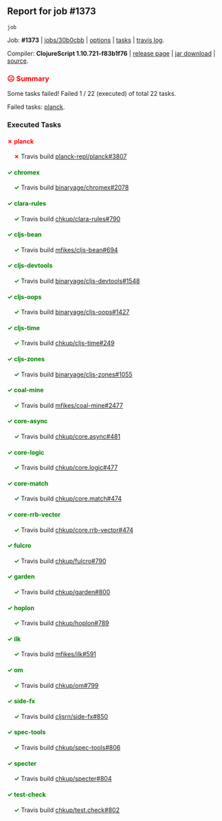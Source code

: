 ## Report for job #1373
```
job
```


Job: **#1373** | [jobs/30b0cbb](https://github.com/cljs-oss/canary/commit/30b0cbbbbaaba2f551a74566d46c4170f49185fe) | [options](options.edn) | [tasks](tasks.edn) | [travis log](https://travis-ci.org/cljs-oss/canary/builds/674354053).

Compiler: **ClojureScript 1.10.721-f83b1f76** | [release page](https://github.com/cljs-oss/canary/releases/tag/r1.10.721-f83b1f76) | [jar download](https://github.com/cljs-oss/canary/releases/download/r1.10.721-f83b1f76/clojurescript-1.10.721-f83b1f76.jar) | [source](https://github.com/clojure/clojurescript/commit/f83b1f766c32b60a3e2660170e0faf15c6e2a34e).

### <b style='color:red'>☹ Summary</b>

Some tasks failed! Failed 1 / 22 (executed) of total 22 tasks.

Failed tasks: [planck](#-planck).

### Executed Tasks

#### <b style='color:red'>&#x2717; planck</b>
&nbsp;&nbsp;&nbsp;&nbsp;<b style='color:red'>&#x2717;</b> Travis build [planck-repl/planck#3807](https://travis-ci.org/planck-repl/planck/builds/674355338)<br>

#### <b style='color:green'>&#x2713; chromex</b>
&nbsp;&nbsp;&nbsp;&nbsp;<b style='color:green'>&#x2713;</b> Travis build [binaryage/chromex#2078](https://travis-ci.org/binaryage/chromex/builds/674355198)<br>

#### <b style='color:green'>&#x2713; clara-rules</b>
&nbsp;&nbsp;&nbsp;&nbsp;<b style='color:green'>&#x2713;</b> Travis build [chkup/clara-rules#790](https://travis-ci.org/chkup/clara-rules/builds/674355200)<br>

#### <b style='color:green'>&#x2713; cljs-bean</b>
&nbsp;&nbsp;&nbsp;&nbsp;<b style='color:green'>&#x2713;</b> Travis build [mfikes/cljs-bean#694](https://travis-ci.org/mfikes/cljs-bean/builds/674355207)<br>

#### <b style='color:green'>&#x2713; cljs-devtools</b>
&nbsp;&nbsp;&nbsp;&nbsp;<b style='color:green'>&#x2713;</b> Travis build [binaryage/cljs-devtools#1548](https://travis-ci.org/binaryage/cljs-devtools/builds/674355209)<br>

#### <b style='color:green'>&#x2713; cljs-oops</b>
&nbsp;&nbsp;&nbsp;&nbsp;<b style='color:green'>&#x2713;</b> Travis build [binaryage/cljs-oops#1427](https://travis-ci.org/binaryage/cljs-oops/builds/674355211)<br>

#### <b style='color:green'>&#x2713; cljs-time</b>
&nbsp;&nbsp;&nbsp;&nbsp;<b style='color:green'>&#x2713;</b> Travis build [chkup/cljs-time#249](https://travis-ci.org/chkup/cljs-time/builds/674355223)<br>

#### <b style='color:green'>&#x2713; cljs-zones</b>
&nbsp;&nbsp;&nbsp;&nbsp;<b style='color:green'>&#x2713;</b> Travis build [binaryage/cljs-zones#1055](https://travis-ci.org/binaryage/cljs-zones/builds/674355228)<br>

#### <b style='color:green'>&#x2713; coal-mine</b>
&nbsp;&nbsp;&nbsp;&nbsp;<b style='color:green'>&#x2713;</b> Travis build [mfikes/coal-mine#2477](https://travis-ci.org/mfikes/coal-mine/builds/674355234)<br>

#### <b style='color:green'>&#x2713; core-async</b>
&nbsp;&nbsp;&nbsp;&nbsp;<b style='color:green'>&#x2713;</b> Travis build [chkup/core.async#481](https://travis-ci.org/chkup/core.async/builds/674355246)<br>

#### <b style='color:green'>&#x2713; core-logic</b>
&nbsp;&nbsp;&nbsp;&nbsp;<b style='color:green'>&#x2713;</b> Travis build [chkup/core.logic#477](https://travis-ci.org/chkup/core.logic/builds/674355250)<br>

#### <b style='color:green'>&#x2713; core-match</b>
&nbsp;&nbsp;&nbsp;&nbsp;<b style='color:green'>&#x2713;</b> Travis build [chkup/core.match#474](https://travis-ci.org/chkup/core.match/builds/674355261)<br>

#### <b style='color:green'>&#x2713; core-rrb-vector</b>
&nbsp;&nbsp;&nbsp;&nbsp;<b style='color:green'>&#x2713;</b> Travis build [chkup/core.rrb-vector#474](https://travis-ci.org/chkup/core.rrb-vector/builds/674355263)<br>

#### <b style='color:green'>&#x2713; fulcro</b>
&nbsp;&nbsp;&nbsp;&nbsp;<b style='color:green'>&#x2713;</b> Travis build [chkup/fulcro#790](https://travis-ci.org/chkup/fulcro/builds/674355271)<br>

#### <b style='color:green'>&#x2713; garden</b>
&nbsp;&nbsp;&nbsp;&nbsp;<b style='color:green'>&#x2713;</b> Travis build [chkup/garden#800](https://travis-ci.org/chkup/garden/builds/674355300)<br>

#### <b style='color:green'>&#x2713; hoplon</b>
&nbsp;&nbsp;&nbsp;&nbsp;<b style='color:green'>&#x2713;</b> Travis build [chkup/hoplon#789](https://travis-ci.org/chkup/hoplon/builds/674355354)<br>

#### <b style='color:green'>&#x2713; ilk</b>
&nbsp;&nbsp;&nbsp;&nbsp;<b style='color:green'>&#x2713;</b> Travis build [mfikes/ilk#591](https://travis-ci.org/mfikes/ilk/builds/674355499)<br>

#### <b style='color:green'>&#x2713; om</b>
&nbsp;&nbsp;&nbsp;&nbsp;<b style='color:green'>&#x2713;</b> Travis build [chkup/om#799](https://travis-ci.org/chkup/om/builds/674355315)<br>

#### <b style='color:green'>&#x2713; side-fx</b>
&nbsp;&nbsp;&nbsp;&nbsp;<b style='color:green'>&#x2713;</b> Travis build [cljsrn/side-fx#850](https://travis-ci.org/cljsrn/side-fx/builds/674355443)<br>

#### <b style='color:green'>&#x2713; spec-tools</b>
&nbsp;&nbsp;&nbsp;&nbsp;<b style='color:green'>&#x2713;</b> Travis build [chkup/spec-tools#806](https://travis-ci.org/chkup/spec-tools/builds/674355429)<br>

#### <b style='color:green'>&#x2713; specter</b>
&nbsp;&nbsp;&nbsp;&nbsp;<b style='color:green'>&#x2713;</b> Travis build [chkup/specter#804](https://travis-ci.org/chkup/specter/builds/674355480)<br>

#### <b style='color:green'>&#x2713; test-check</b>
&nbsp;&nbsp;&nbsp;&nbsp;<b style='color:green'>&#x2713;</b> Travis build [chkup/test.check#802](https://travis-ci.org/chkup/test.check/builds/674355519)<br>